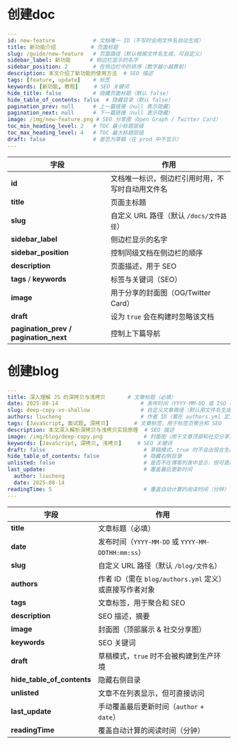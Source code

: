 # 创建doc

``` YAML
---
id: new-feature            # 文档唯一 ID（不写时会用文件名自动生成）
title: 新功能介绍           # 页面标题
slug: /guide/new-feature   # 页面路径（默认根据文件名生成，可自定义）
sidebar_label: 新功能      # 侧边栏显示的名字
sidebar_position: 2        # 在侧边栏中的排序（数字越小越靠前）
description: 本文介绍了新功能的使用方法  # SEO 描述
tags: [feature, update]    # 标签
keywords: [新功能, 教程]     # SEO 关键词
hide_title: false          # 隐藏页面标题（默认 false）
hide_table_of_contents: false  # 隐藏目录（默认 false）
pagination_prev: null      # 上一篇链接（null 表示隐藏）
pagination_next: null      # 下一篇链接（null 表示隐藏）
image: /img/new-feature.png # SEO 分享图（Open Graph / Twitter Card）
toc_min_heading_level: 2   # TOC 最小标题层级
toc_max_heading_level: 4   # TOC 最大标题层级
draft: false               # 是否为草稿（在 prod 中不显示）
---
```

| 字段                                      | 作用                          |
| --------------------------------------- | --------------------------- |
| **id**                                  | 文档唯一标识，侧边栏引用时用，不写时自动用文件名    |
| **title**                               | 页面主标题                       |
| **slug**                                | 自定义 URL 路径（默认 `/docs/文件路径`） |
| **sidebar\_label**                      | 侧边栏显示的名字                    |
| **sidebar\_position**                   | 控制同级文档在侧边栏的顺序               |
| **description**                         | 页面描述，用于 SEO                 |
| **tags** / **keywords**                 | 标签与关键词（SEO）                 |
| **image**                               | 用于分享的封面图（OG/Twitter Card）   |
| **draft**                               | 设为 `true` 会在构建时忽略该文档        |
| **pagination\_prev / pagination\_next** | 控制上下篇导航                     |


# 创建blog

``` YAML
---
title: 深入理解 JS 的深拷贝与浅拷贝       # 文章标题（必填）
date: 2025-08-14                          # 发布时间（YYYY-MM-DD 或 ISO 格式）
slug: deep-copy-vs-shallow                # 自定义文章路径（默认用文件名生成）
authors: liucheng                         # 作者 ID（需在 authors.yml 定义）
tags: [JavaScript, 面试题, 深拷贝]        # 文章标签，用于标签页聚合和 SEO
description: 本文深入解析深拷贝与浅拷贝实现原理  # SEO 描述
image: /img/blog/deep-copy.png             # 封面图（用于文章顶部和社交分享）
keywords: [JavaScript, 深拷贝, 浅拷贝]     # SEO 关键词
draft: false                               # 草稿模式，true 时不会出现在生产构建
hide_table_of_contents: false              # 隐藏右侧目录
unlisted: false                            # 是否不在博客列表中显示，但可直接访问
last_update:                               # 覆盖最后更新时间
  author: liucheng
  date: 2025-08-14
readingTime: 5                             # 覆盖自动计算的阅读时间（分钟）
---
```

| 字段 | 作用 |
|------|------|
| **title** | 文章标题（必填） |
| **date** | 发布时间（`YYYY-MM-DD` 或 `YYYY-MM-DDTHH:mm:ss`） |
| **slug** | 自定义 URL 路径（默认 `/blog/文件名`） |
| **authors** | 作者 ID（需在 `blog/authors.yml` 定义）或直接写作者对象 |
| **tags** | 文章标签，用于聚合和 SEO |
| **description** | SEO 描述，摘要 |
| **image** | 封面图（顶部展示 & 社交分享图） |
| **keywords** | SEO 关键词 |
| **draft** | 草稿模式，`true` 时不会被构建到生产环境 |
| **hide_table_of_contents** | 隐藏右侧目录 |
| **unlisted** | 文章不在列表显示，但可直接访问 |
| **last_update** | 手动覆盖最后更新时间（`author` + `date`） |
| **readingTime** | 覆盖自动计算的阅读时间（分钟） |
